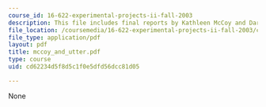 ```yaml
---
course_id: 16-622-experimental-projects-ii-fall-2003
description: This file includes final reports by Kathleen McCoy and Darlene Utter.
file_location: /coursemedia/16-622-experimental-projects-ii-fall-2003/cd62234d5f8d5c1f0e5dfd56dcc81d05_mccoy_and_utter.pdf
file_type: application/pdf
layout: pdf
title: mccoy_and_utter.pdf
type: course
uid: cd62234d5f8d5c1f0e5dfd56dcc81d05

---
```

None